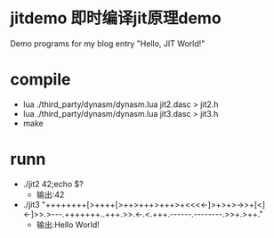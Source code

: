 jitdemo 即时编译jit原理demo
=======

Demo programs for my blog entry "Hello, JIT World!"
# compile
- lua ./third_party/dynasm/dynasm.lua jit2.dasc > jit2.h
- lua ./third_party/dynasm/dynasm.lua jit3.dasc > jit3.h
- make
# runn
- ./jit2 42;echo $?
  - 输出:42
- ./jit3 "++++++++[>++++[>++>+++>+++>+<<<<-]>+>+>->>+[<]<-]>>.>---.+++++++..+++.>>.<-.<.+++.------.--------.>>+.>++."
  - 输出:Hello World!
